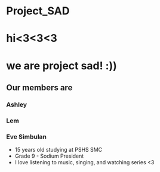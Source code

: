 # Project_SAD

# hi<3<3<3 
# we are project sad! :))

## Our members are 

### Ashley 

### Lem

### Eve Simbulan
- 15 years old studying at PSHS SMC
- Grade 9 - Sodium President
- I love listening to music, singing, and watching series <3

